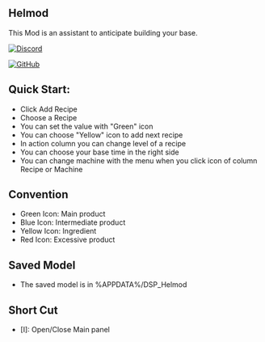 ## Helmod

This Mod is an assistant to anticipate building your base.

[![Discord](https://img.shields.io/discord/727304496522461185?label=DSP_Helmod%20Discord&style=for-the-badge)](https://discord.gg/mKEeAKb)

[![GitHub](https://img.shields.io/github/license/Helfima/DSP_Mods?color=orange&style=for-the-badge)](https://github.com/Helfima/DSP_Mods/tree/main/DSP_Helmod)


## Quick Start:

* Click Add Recipe
* Choose a Recipe
* You can set the value with "Green" icon
* You can choose "Yellow" icon to add next recipe
* In action column you can change level of a recipe
* You can choose your base time in the right side
* You can change machine with the menu when you click icon of column Recipe or Machine

## Convention

* Green Icon: Main product
* Blue Icon: Intermediate product
* Yellow Icon: Ingredient
* Red Icon: Excessive product

## Saved Model

* The saved model is in %APPDATA%/DSP_Helmod

## Short Cut

* [I]: Open/Close Main panel
